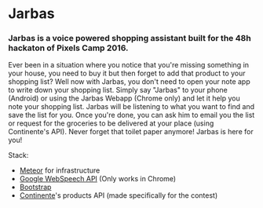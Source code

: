 # Jarbas

### Jarbas is a voice powered shopping assistant built for the 48h hackaton of Pixels Camp 2016.

Ever been in a situation where you notice that you're missing something in your house, you need to buy it but then forget to add that product to your shopping list? Well now with Jarbas, you don't need to open your note app to write down your shopping list. Simply say "Jarbas" to your phone (Android) or using the Jarbas Webapp (Chrome only) and let it help you note your shopping list. Jarbas will be listening to what you want to find and save the list for you. Once you're done, you can ask him to email you the list or request for the groceries to be delivered at your place (using Continente's API). Never forget that toilet paper anymore! Jarbas is here for you!


Stack:
* [Meteor](https://www.meteor.com/) for infrastructure
* [Google WebSpeech API](https://dvcs.w3.org/hg/speech-api/raw-file/tip/speechapi.html) (Only works in Chrome)
* [Bootstrap](http://getbootstrap.com/)
* [Continente](https://www.continente.pt)'s products API (made specifically for the contest)
